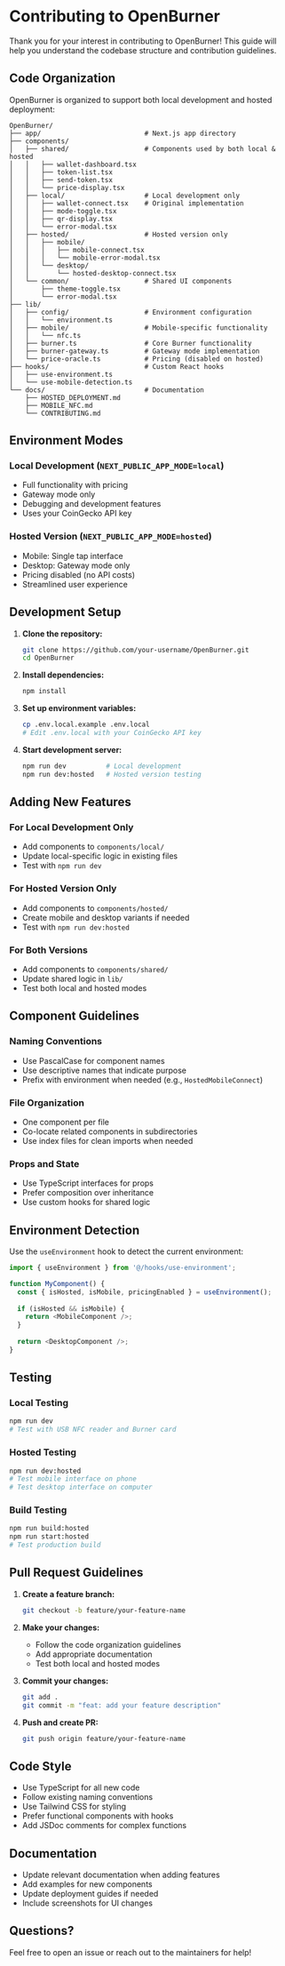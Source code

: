 # Contributing to OpenBurner

Thank you for your interest in contributing to OpenBurner! This guide will help you understand the codebase structure and contribution guidelines.

## Code Organization

OpenBurner is organized to support both local development and hosted deployment:

```
OpenBurner/
├── app/                          # Next.js app directory
├── components/
│   ├── shared/                   # Components used by both local & hosted
│   │   ├── wallet-dashboard.tsx
│   │   ├── token-list.tsx
│   │   ├── send-token.tsx
│   │   └── price-display.tsx
│   ├── local/                    # Local development only
│   │   ├── wallet-connect.tsx    # Original implementation
│   │   ├── mode-toggle.tsx
│   │   ├── qr-display.tsx
│   │   └── error-modal.tsx
│   ├── hosted/                   # Hosted version only
│   │   ├── mobile/
│   │   │   ├── mobile-connect.tsx
│   │   │   └── mobile-error-modal.tsx
│   │   └── desktop/
│   │       └── hosted-desktop-connect.tsx
│   └── common/                   # Shared UI components
│       ├── theme-toggle.tsx
│       └── error-modal.tsx
├── lib/
│   ├── config/                   # Environment configuration
│   │   └── environment.ts
│   ├── mobile/                   # Mobile-specific functionality
│   │   └── nfc.ts
│   ├── burner.ts                 # Core Burner functionality
│   ├── burner-gateway.ts         # Gateway mode implementation
│   └── price-oracle.ts           # Pricing (disabled on hosted)
├── hooks/                        # Custom React hooks
│   ├── use-environment.ts
│   └── use-mobile-detection.ts
└── docs/                         # Documentation
    ├── HOSTED_DEPLOYMENT.md
    ├── MOBILE_NFC.md
    └── CONTRIBUTING.md
```

## Environment Modes

### Local Development (`NEXT_PUBLIC_APP_MODE=local`)
- Full functionality with pricing
- Gateway mode only
- Debugging and development features
- Uses your CoinGecko API key

### Hosted Version (`NEXT_PUBLIC_APP_MODE=hosted`)
- Mobile: Single tap interface
- Desktop: Gateway mode only
- Pricing disabled (no API costs)
- Streamlined user experience

## Development Setup

1. **Clone the repository:**
   ```bash
   git clone https://github.com/your-username/OpenBurner.git
   cd OpenBurner
   ```

2. **Install dependencies:**
   ```bash
   npm install
   ```

3. **Set up environment variables:**
   ```bash
   cp .env.local.example .env.local
   # Edit .env.local with your CoinGecko API key
   ```

4. **Start development server:**
   ```bash
   npm run dev          # Local development
   npm run dev:hosted   # Hosted version testing
   ```

## Adding New Features

### For Local Development Only
- Add components to `components/local/`
- Update local-specific logic in existing files
- Test with `npm run dev`

### For Hosted Version Only
- Add components to `components/hosted/`
- Create mobile and desktop variants if needed
- Test with `npm run dev:hosted`

### For Both Versions
- Add components to `components/shared/`
- Update shared logic in `lib/`
- Test both local and hosted modes

## Component Guidelines

### Naming Conventions
- Use PascalCase for component names
- Use descriptive names that indicate purpose
- Prefix with environment when needed (e.g., `HostedMobileConnect`)

### File Organization
- One component per file
- Co-locate related components in subdirectories
- Use index files for clean imports when needed

### Props and State
- Use TypeScript interfaces for props
- Prefer composition over inheritance
- Use custom hooks for shared logic

## Environment Detection

Use the `useEnvironment` hook to detect the current environment:

```typescript
import { useEnvironment } from '@/hooks/use-environment';

function MyComponent() {
  const { isHosted, isMobile, pricingEnabled } = useEnvironment();
  
  if (isHosted && isMobile) {
    return <MobileComponent />;
  }
  
  return <DesktopComponent />;
}
```

## Testing

### Local Testing
```bash
npm run dev
# Test with USB NFC reader and Burner card
```

### Hosted Testing
```bash
npm run dev:hosted
# Test mobile interface on phone
# Test desktop interface on computer
```

### Build Testing
```bash
npm run build:hosted
npm run start:hosted
# Test production build
```

## Pull Request Guidelines

1. **Create a feature branch:**
   ```bash
   git checkout -b feature/your-feature-name
   ```

2. **Make your changes:**
   - Follow the code organization guidelines
   - Add appropriate documentation
   - Test both local and hosted modes

3. **Commit your changes:**
   ```bash
   git add .
   git commit -m "feat: add your feature description"
   ```

4. **Push and create PR:**
   ```bash
   git push origin feature/your-feature-name
   ```

## Code Style

- Use TypeScript for all new code
- Follow existing naming conventions
- Use Tailwind CSS for styling
- Prefer functional components with hooks
- Add JSDoc comments for complex functions

## Documentation

- Update relevant documentation when adding features
- Add examples for new components
- Update deployment guides if needed
- Include screenshots for UI changes

## Questions?

Feel free to open an issue or reach out to the maintainers for help!
